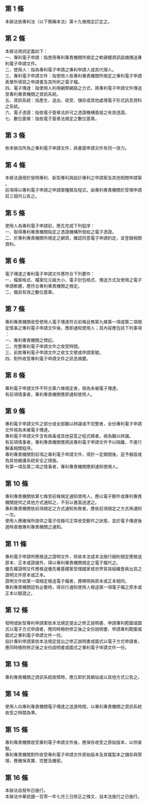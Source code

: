 第 1 條
-------
本辦法依專利法（以下簡稱本法）第十九條規定訂定之。

第 2 條
-------
本辦法用詞定義如下：  
一、專利電子申請：指使用專利專責機關所規定之軟硬體資訊設備傳送專  
    利電子申請文件。  
二、使用人：指為專利電子申請之專利申請人或其代理人。  
三、專利電子申請文件：指使用人依專利專責機關所規定之專利電子申請  
    表單所填寫之申請書及其所附之電子檔。  
四、電子傳達：指使用人利用網際網路之方式，將專利電子申請文件傳送  
    至專利專責機關之資訊系統。  
五、資訊系統：指產生、送出、收受、儲存或其他處理電子形式訊息資料  
    之系統。  
六、電子憑證：指依電子簽章法許可之憑證機構簽發之有效憑證。  
七、數位簽章：指依電子簽章法規定之數位簽章。

第 3 條
-------
依本辦法所為之專利電子申請文件，與書面申請文件有同一效力。

第 4 條
-------
本辦法適用於發明專利、新型專利與設計專利之申請案及其他相關申請案  
。  
前項得以專利電子申請之申請案種類及程式，由專利專責機關於受理申請  
前三個月公告之。

第 5 條
-------
使用人為專利電子申請前，應先完成下列程序：  
一、取得專利專責機關指定之憑證機構所發給之電子憑證。  
二、於專利專責機關所規定之網頁，確認同意電子申請約定，並登錄相關  
    資料。

第 6 條
-------
電子傳達之專利電子申請文件應符合下列要件：  
一、檔案格式、檔案位元組大小、電子封包格式、傳送方式及使用之電子  
    申請軟體，應符合專利專責機關之規定。  
二、備具有效之數位簽章。

第 7 條
-------
專利專責機關收受使用人電子傳達符合前條且無第九條第一項或第二項規  
定情事之專利電子申請文件後，應即通知使用人；其內容應包括下列事項  
：  
一、專利專責機關之標記。  
二、完整專利電子申請文件之收受時間。  
三、前款專利電子申請文件之收文文號或申請案號。  
四、對所收受專利電子申請文件之訊息摘要。

第 8 條
-------
專利電子申請文件不符合第六條規定者，視為未被電子傳達。  
有前項情事者，專利專責機關應即通知使用人。

第 9 條
-------
專利電子申請文件之部分或全部難以辨識或不完整者，全份專利電子申請  
文件視為未被電子傳達。  
專利電子申請文件含有病毒或其他惡意之程式碼者，視為難以辨識。  
有前項情事者，專利專責機關應將該專利電子申請文件予以隔離，不進行  
解毒相關程序。  
專利專責機關對前項之專利電子申請文件，得於一定期間後，逕予銷毀或  
為其他維護系統安全之措施。  
有第一項及第二項之情事者，專利專責機關應即通知使用人。

第 10 條
--------
專利專責機關依第七條至前條規定通知使用人，應以電子郵件或專利專責  
機關提供之其他方式通知之，不另以書面送達之。  
專利專責機關依前項規定之方式通知失敗者，應依前項規定之方式再通知  
一次。  
使用人應確保所提供之電子信箱可正常收受郵件之狀態，並於電子傳達後  
適時查閱專利專責機關之通知。

第 11 條
--------
專利電子申請所應檢送之證明文件，除依本法或本法施行細則規定應檢送  
原本、正本或證據外，得以專利專責機關規定之電子檔代之。  
優先權證明文件應檢送優先權基礎案受理國家或世界貿易組織會員出具之  
證明文件原本或正本。  
證明文件依第一項規定檢送電子檔者，應釋明與原本或正本相同。  
專利專責機關認有必要時，得另行通知使用人檢送第一項電子檔之原本或  
正本以驗證之。

第 12 條
--------
發明或新型專利申請案依本法規定提出之修正說明書、申請專利範圍或圖  
式以電子方式申請者，應同時檢附修正後之全份說明書、申請專利範圍或  
圖式之專利電子申請文件一份。  
設計專利申請案依本法規定提出之修正說明書或圖式以電子方式申請者，  
應同時檢附修正後之全份說明書或圖式之專利電子申請文件一份。

第 13 條
--------
專利專責機關之資訊系統故障時，應立即於其網站或以其他方式公告之。

第 14 條
--------
使用人向專利專責機關電子傳達之送達時間，以專利專責機關之資訊系統  
收受之時間為準。

第 15 條
--------
專利專責機關收受專利電子申請文件後，應保存收受之原始版本，以供查  
驗。  
專利專責機關對所收受專利電子申請文件原始版本及其複製本之儲存與管  
理，應確保真實、完整及機密。

第 16 條
--------
本辦法自發布日施行。  
本辦法中華民國一百零一年七月三日修正之條文，自本法施行之日施行。

